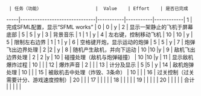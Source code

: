      | 任务（功能）                    |  Value    | Effort    | 是否已完成  
-----|-------------------------------|-----------|-----------|------------|
1    | 完成SFML配置，显示“SFML works”  | 0         | 0         |  y          |
2    | 显示一架静止的飞机于屏幕底部       | 5         | 5          | y          |
3    | 背景音乐                       | 1         |  1         |     y       |
4    | 左右键，控制移动飞机             | 10        | 10          | y           |
5    | 限制左右边界                    | 1         | 1          | y           |
6    | 空格键开炮，显示运动的炮弹        | 5         | 5          | y           |
7    | 炮弹飞出边界处理                | 2          |2           | y          |
8    | 随机产生敌机，并向下运动          | 10        |10           |y           |
9    | 敌机飞出边界处理                | 2         | 2          |y            |
10   | 碰撞处理（敌机与炮弹碰撞）        | 10         |10           |y           |
11   | 显示敌机爆炸过程                | 10         |           |            |
12   | 爆炸声音                       | 2         |           |            |
13   | 计分及显示                     | 5         |5           | y           |
14   | 敌机炮弹处理                   | 10         |           |            |
15   | 被敌机击中处理（炸毁、3条命）     | 10          |           |           |
16   | 过关控制（过关需要计分、游戏速度控制）| 20        |           |           |
17   |                               |            |           |           |
18   |                               |            |           |           |
19   |                               |            |           |           |
20   |                               |            |           |           |
合计   |                              |            |           |           |



